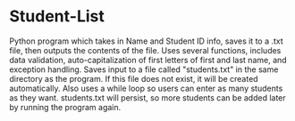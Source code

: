 # Student-List
Python program which takes in Name and Student ID info, saves it to a .txt file, then outputs the contents of the file.
Uses several functions, includes data validation, auto-capitalization of first letters of first and last name,  and exception handling.
Saves input to a file called "students.txt" in the same directory as the program. If this file does not exist, it will be created
automatically. Also uses a while loop so users can enter as many students as they want. students.txt will persist, so more students 
can be added later by running the program again.
